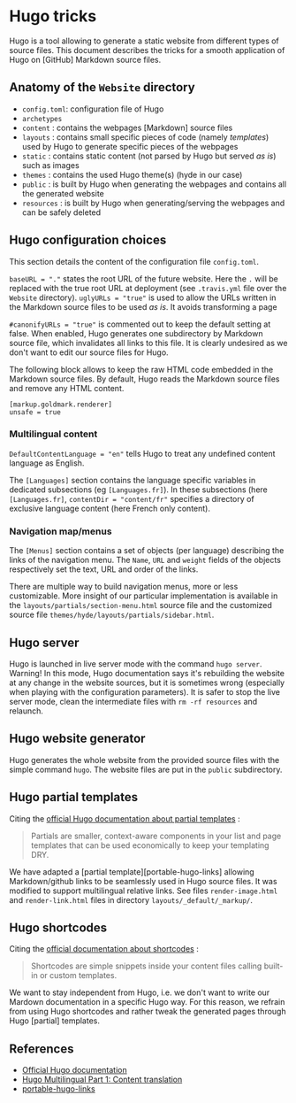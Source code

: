 # Hugo tricks
Hugo is a tool allowing to generate a static website from different types of source files.
This document describes the tricks for a smooth application of Hugo on [GitHub] Markdown source files.

## Anatomy of the `Website` directory
- `config.toml`: configuration file of Hugo
- `archetypes`
- `content` : contains the webpages [Markdown] source files
- `layouts` : contains small specific pieces of code (namely *templates*) used by Hugo to generate specific pieces of the webpages
- `static` : contains static content (not parsed by Hugo but served *as is*) such as images
- `themes` : contains the used Hugo theme(s) (hyde in our case)
- `public` : is built by Hugo when generating the webpages and contains all the generated website
- `resources` : is built by Hugo when generating/serving the webpages and can be safely deleted

## Hugo configuration choices
This section details the content of the configuration file `config.toml`.

`baseURL = "."` states the root URL of the future website. Here the `.` will be replaced with the true root URL at deployment (see `.travis.yml` file over the `Website` directory).
`uglyURLs = "true"` is used to allow the URLs written in the Markdown source files to be used *as is*. It avoids transforming a page

`#canonifyURLs = "true"` is commented out to keep the default setting at false.
When enabled, Hugo generates one subdirectory by Markdown source file, which invalidates all links to this file.
It is clearly undesired as we don't want to edit our source files for Hugo.

The following block allows to keep the raw HTML code embedded in the Markdown source files.
By default, Hugo reads the Markdown source files and remove any HTML content.
```
[markup.goldmark.renderer]
unsafe = true
```

### Multilingual content
`DefaultContentLanguage = "en"` tells Hugo to treat any undefined content language as English.

The `[Languages]` section contains the language specific variables in dedicated subsections (eg `[Languages.fr]`).
In these subsections (here `[Languages.fr]`, `contentDir = "content/fr"` specifies a directory of exclusive language content (here French only content).


### Navigation map/menus
The `[Menus]` section contains a set of objects (per language) describing the links of the navigation menu.
The `Name`, `URL` and `weight` fields of the objects respectively set the text, URL and order of the links.

There are multiple way to build navigation menus, more or less customizable.
More insight of our particular implementation is available in the `layouts/partials/section-menu.html` source file and the customized source file `themes/hyde/layouts/partials/sidebar.html`.


## Hugo server
Hugo is launched in live server mode with the command `hugo server`.
Warning! In this mode, Hugo documentation says it's rebuilding the website at any change in the website sources, but it is sometimes wrong (especially when playing with the configuration parameters).
It is safer to stop the live server mode, clean the intermediate files with `rm -rf resources` and relaunch.

## Hugo website generator
Hugo generates the whole website from the provided source files with the simple command `hugo`.
The website files are put in the `public` subdirectory.

## Hugo partial templates
Citing the [official Hugo documentation about partial templates](https://gohugo.io/templates/partials/) : 
> Partials are smaller, context-aware components in your list and page templates that can be used economically to keep your templating DRY.

We have adapted a [partial template][portable-hugo-links] allowing Markdown/github links to be seamlessly used in Hugo source files.
It was modified to support multilingual relative links.
See files `render-image.html` and `render-link.html` files in directory `layouts/_default/_markup/`.

## Hugo shortcodes

Citing the [official documentation about shortcodes](https://gohugo.io/content-management/shortcodes/) : 
> Shortcodes are simple snippets inside your content files calling built-in or custom templates.

We want to stay independent from Hugo, i.e. we don't want to write our Mardown documentation in a specific Hugo way.
For this reason, we refrain from using Hugo shortcodes and rather tweak the generated pages through Hugo [partial] templates.


## References
- [Official Hugo documentation](https://gohugo.io)
- [Hugo Multilingual Part 1: Content translation](https://www.regisphilibert.com/blog/2018/08/hugo-multilingual-part-1-managing-content-translation/#crossing-the-language-barrier-with-sites)
- [portable-hugo-links](https://github.com/bep/portable-hugo-links)
